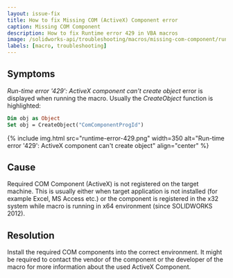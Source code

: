 ```yaml
---
layout: issue-fix
title: How to fix Missing COM (ActiveX) Component error
caption: Missing COM Component
description: How to fix Runtime error 429 in VBA macros
image: /solidworks-api/troubleshooting/macros/missing-com-component/runtime-error-429.png
labels: [macro, troubleshooting]
---
```

## Symptoms

*Run-time error '429': ActiveX component can't create object* error is displayed when running the macro. Usually the *CreateObject* function is highlighted:

~~~ vb
Dim obj as Object
Set obj = CreateObject("ComComponentProgId")
~~~

{% include img.html src="runtime-error-429.png" width=350 alt="Run-time error '429': ActiveX component can't create object" align="center" %}

## Cause

Required COM Component (ActiveX) is not registered on the target machine. This is usually either when target application is not installed (for example Excel, MS Access etc.) or the component is registered in the x32 system while macro is running in x64 environment (since SOLIDWORKS 2012).

## Resolution

Install the required COM components into the correct environment. It might be required to contact the vendor of the component or the developer of the macro for more information about the used ActiveX Component.
